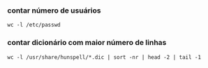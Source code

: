 ### contar número de usuários
```
wc -l /etc/passwd
```
### contar dicionário com maior número de linhas
```
wc -l /usr/share/hunspell/*.dic | sort -nr | head -2 | tail -1
```
